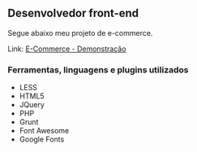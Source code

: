 ## Desenvolvedor front-end

Segue abaixo meu projeto de e-commerce.

Link: [E-Commerce - Demonstração](https://e-commerce-portifolio.000webhostapp.com/)

### Ferramentas, linguagens e plugins utilizados

* LESS
* HTML5
* JQuery
* PHP
* Grunt
* Font Awesome
* Google Fonts
